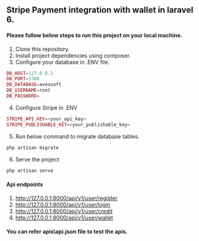 ## Stripe Payment integration with wallet in laravel 6.


#### Please follow below steps to run this project on your local machine.

1. Clone this repository.
2. Install project dependencies using composer.
3. Configure your database in .ENV file.
```php
DB_HOST=127.0.0.1
DB_PORT=3306
DB_DATABASE=aveosoft
DB_USERNAME=root
DB_PASSWORD=
```
4. Configure Stripe in .ENV
```php
STRIPE_API_KEY=<your_api_key>
STRIPE_PUBLISHABLE_KEY=<your_publishable_key>
```
5. Run below command to migrate database tables.
```php
php artisan migrate
```
6. Serve the project
```php
php artisan serve
```

#### Api endpoints
1.  http://127.0.0.1:8000/api/v1/user/register
2.  http://127.0.0.1:8000/api/v1/user/login
3.  http://127.0.0.1:8000/api/v1/user/credit
4.  http://127.0.0.1:8000/api/v1/user/wallet

#### You can refer apis\api.json file to test the apis. 